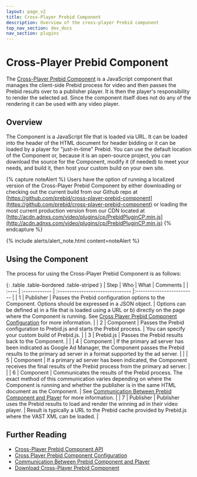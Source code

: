 ```yaml
---
layout: page_v2
title: Cross-Player Prebid Component
description: Overview of the cross-player Prebid component
top_nav_section: dev_docs
nav_section: plugins
---
```


# Cross-Player Prebid Component

The [Cross-Player Prebid Component](https://github.com/prebid/cross-player-prebid-component) is a JavaScript component that manages the client-side Prebid process for video and then passes the Prebid results over to a publisher player. It is then the player's responsibility to render the selected ad.  Since the component itself does not do any of the rendering it can be used with any video player.

## Overview

The Component is a JavaScript file that is loaded via URL.  It can be loaded into the header of the HTML document for header bidding or it can be loaded by a player for "just-in-time" Prebid.  You can use the default location of the Component or, because it is an open-source project, you can download the source for the Component, modify it (if needed) to meet your needs, and build it, then host your custom build on your own site.

{% capture noteAlert %}
Users have the option of running a localized version of the Cross-Player Prebid Component by either downloading or checking out the current build from our Github repo at [https://github.com/prebid/cross-player-prebid-component](https://github.com/prebid/cross-player-prebid-component) or loading the most current production version from our CDN located at [http://acdn.adnxs.com/video/plugins/cp/PrebidPluginCP.min.js](http://acdn.adnxs.com/video/plugins/cp/PrebidPluginCP.min.js)
{% endcapture %}

{% include alerts/alert_note.html content=noteAlert %}


## Using the Component

The process for using the Cross-Player Prebid Component is as follows:

{: .table .table-bordered .table-striped }
| Step | Who | What | Comments |
| :---- | :------------ | :------------------------------- |:------------------------- |
| 1 | Publisher | Passes the Prebid configuration options to the Component. Options should be expressed in a JSON object. | Options can be defined a) in a file that is loaded using a URL or b) directly on the page where the Component is running. See [Cross Player Prebid Component Configuration]({{site.baseurl}}/dev-docs/plugins/cross-player-prebid-component/cross-player-config.html) for more information. |
| 2 | Component | Passes the Prebid configuration to Prebid.js and starts the Prebid process. | You can specify your custom build of Prebid.js. |
| 3 | Prebid.js | Passes the Prebid results back to the Component. | |
| 4 | Component | If the primary ad server has been indicated as Google Ad Manager, the Component passes the Prebid results to the primary ad server in a format supported by the ad server. | |
| 5 | Component | If a primary ad server has been indicated, the Component receives the final results of the Prebid process from the primary ad server. | |
| 6 | Component | Communicates the results of the Prebid process. The exact method of this communication varies depending on where the Component is running and whether the publisher is in the same HTML document as the Component. | See [Communication Between Prebid Component and Player]({{site.baseurl}}/dev-docs/plugins/cross-player-prebid-component/cross-player-communication.html) for more information. |
| 7 | Publisher | Publisher uses the Prebid results to load and render the winning ad in their video player. | Result is typically a URL to the Prebid cache provided by Prebid.js where the VAST XML can be loaded. |

## Further Reading

- [Cross-Player Prebid Component API]({{site.baseurl}}/dev-docs/plugins/cross-player-prebid-component/cross-player-api.html)
- [Cross Player Prebid Component Configuration]({{site.baseurl}}/dev-docs/plugins/cross-player-prebid-component/cross-player-config.html)
- [Communication Between Prebid Component and Player]({{site.baseurl}}/dev-docs/plugins/cross-player-prebid-component/cross-player-communication.html)
- [Download Cross-Player Prebid Component](https://github.com/prebid/cross-player-prebid-component)
